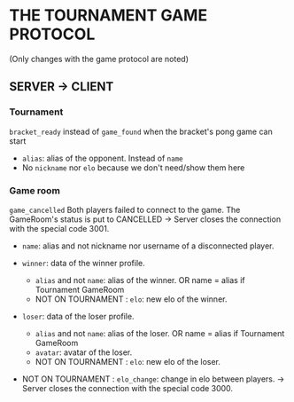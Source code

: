 # THE TOURNAMENT GAME PROTOCOL

(Only changes with the game protocol are noted)

## SERVER -> CLIENT

### Tournament

`bracket_ready` instead of `game_found` when the bracket's pong game can start

- `alias`: alias of the opponent. Instead of `name`
- No `nickname` nor `elo` because we don't need/show them here

### Game room

`game_cancelled` Both players failed to connect to the game.
The GameRoom's status is put to CANCELLED
-> Server closes the connection with the special code 3001.

- `name`: alias and not nickname nor username of a disconnected player.

- `winner`: data of the winner profile.
  - `alias` and not `name`: alias of the winner. OR name = alias if Tournament GameRoom
  - NOT ON TOURNAMENT : `elo`: new elo of the winner.
- `loser`: data of the loser profile.
  - `alias` and not `name`: alias of the loser. OR name = alias if Tournament GameRoom
  - `avatar`: avatar of the loser.
  - NOT ON TOURNAMENT : `elo`: new elo of the loser.
- NOT ON TOURNAMENT : `elo_change`: change in elo between players.
  -> Server closes the connection with the special code 3000.

